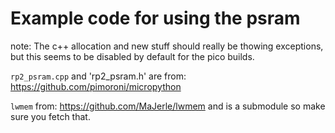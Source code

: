 # Example code for using the psram

note: The c++ allocation and new stuff should really be thowing exceptions, but this seems to be disabled by default for the pico builds.

`rp2_psram.cpp` and 'rp2_psram.h' are from: https://github.com/pimoroni/micropython

`lwmem` from: https://github.com/MaJerle/lwmem and is a submodule so make sure you fetch that.


